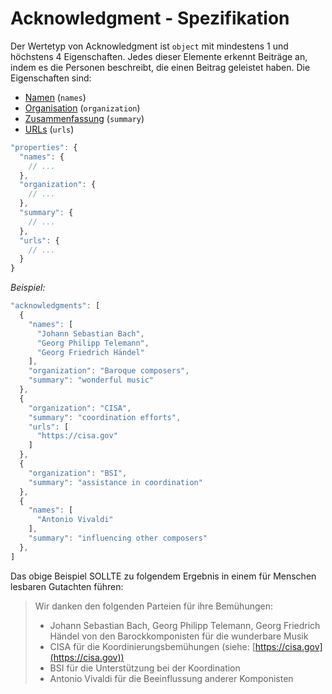 # Acknowledgment - Spezifikation

Der Wertetyp von Acknowledgment ist `object` mit mindestens 1 und höchstens 4 Eigenschaften.
Jedes dieser Elemente erkennt Beiträge an, indem es die Personen beschreibt, die einen Beitrag geleistet haben.
Die Eigenschaften sind:

* [Namen](types/acknowledgments/acknowledgment/names-spec.de.md) (`names`)
* [Organisation](types/acknowledgments/acknowledgment/organization-spec.de.md) (`organization`)
* [Zusammenfassung](types/acknowledgments/acknowledgment/summary-spec.de.md) (`summary`)
* [URLs](types/acknowledgments/acknowledgment/urls-spec.de.md) (`urls`)

```javascript
"properties": {
  "names": {
    // ...
  },
  "organization": {
    // ...
  },
  "summary": {
    // ...
  },
  "urls": {
    // ...
  }
}
```

*Beispiel:*

```javascript
"acknowledgments": [
  {
    "names": [
      "Johann Sebastian Bach",
      "Georg Philipp Telemann",
      "Georg Friedrich Händel"
    ],
    "organization": "Baroque composers",
    "summary": "wonderful music"
  },
  {
    "organization": "CISA",
    "summary": "coordination efforts",
    "urls": [
      "https://cisa.gov"
    ]
  },
  {
    "organization": "BSI",
    "summary": "assistance in coordination"
  },
  {
    "names": [
      "Antonio Vivaldi"
    ],
    "summary": "influencing other composers"
  },
]
```

Das obige Beispiel SOLLTE zu folgendem Ergebnis in einem für Menschen lesbaren Gutachten führen:

> Wir danken den folgenden Parteien für ihre Bemühungen:
>
> * Johann Sebastian Bach, Georg Philipp Telemann, Georg Friedrich Händel von den Barockkomponisten für die wunderbare Musik
> * CISA für die Koordinierungsbemühungen (siehe: [https://cisa.gov](https://cisa.gov))
> * BSI für die Unterstützung bei der Koordination
> * Antonio Vivaldi für die Beeinflussung anderer Komponisten
